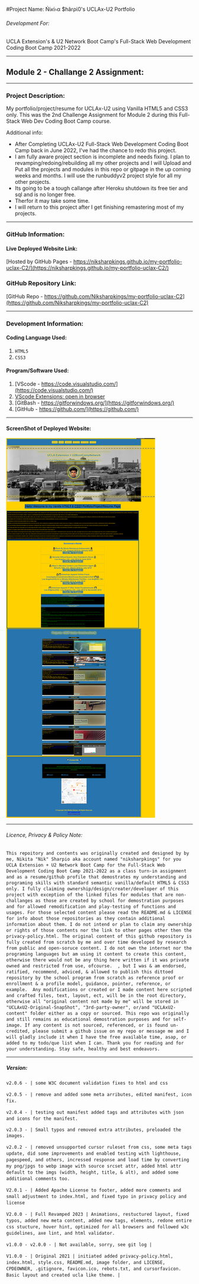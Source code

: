 #Project Name: Ńἱĸἱ৳α $hârρἱ0's UCLAx-U2 Portfolio

###### Development For:

UCLA Extension's & U2 Network Boot Camp's
Full-Stack Web Development Coding Boot Camp 2021-2022

---

## Module 2 - Challange 2 Assignment:

---

### Project Description:

My portfolio/project/resume for UCLAx-U2 using Vanilla HTML5 and CSS3 only.
This was the 2nd Challenge Assignment for Module 2 during this Full-Stack Web Dev Coding Boot Camp course.

Additional info:

- After Completing UCLAx-U2 Full-Stack Web Development Coding Boot Camp back in June 2022, I've had the chance to redo this project.
- I am fully aware project section is incomplete and needs fixing. I plan to revamping/redoing/rebuilding all my other projects and I will Upload and Put all the projects and modules in this repo or gitpage in the up coming weeks and months. I will use the runbuddyv2 project style for all my other projects.
- Its going to be a tough callange after Heroku shutdown its free tier and sql and is no longer free.
- Therfor it may take some time.
- I will return to this project after I get finishing remastering most of my projects.

---

### GitHub Information:

#### Live Deployed Website Link:

[Hosted by GitHub Pages - https://niksharpkings.github.io/my-portfolio-uclax-C2/](https://niksharpkings.github.io/my-portfolio-uclax-C2/)

### GitHub Repository Link:

[GitHub Repo - https://github.com/Niksharpkings/my-portfolio-uclax-C2](https://github.com/Niksharpkings/my-portfolio-uclax-C2)

---

### Development Information:

#### Coding Language Used:

1) `HTML5`
2) `CSS3`

#### Program/Software Used:

1) [VScode - https://code.visualstudio.com/](https://code.visualstudio.com/)
2) [VScode Extensions: open in browser](https://marketplace.visualstudio.com/items?itemName=techer.open-in-browser)
3) [GitBash - https://gitforwindows.org/](https://gitforwindows.org/)
4) [GitHub - https://github.com/](https://github.com/)

---

#### ScreenShot of Deployed Website:

![1676130578243](image/README/1676130578243.png)

---

###### Licence, Privacy & Policy Note:

```
This repoitory and contents was originally created and designed by by me, Nikita "Nik" Sharpio aka account named "niksharpkings" for you UCLA Extension + U2 Network Boot Camp for the Full-Stack Web Development Coding Boot Camp 2021-2022 as a class turn-in assignment and as a resume/github profile that demostrates my understanding and programing skills with standard semantic vanilla/default HTML5 & CSS3 only. I fully claiming ownership/design/creater/developer of this project with exception of the linked files for modules that are non-challanges as those are created by school for demostration purposes and for allowed remodification and play-testing of functions and usages. For those selected content please read the README.md & LICENSE for info about those repositories as they contain additional information about them. I do not intend or plan to claim any ownership or rights of those contents nor the link to other pages other then the privacy-policy.html. The original content of this github repository is fully created from scratch by me and over time developed by research from public and open-soruce content. I do not own the internet nor the programing languages but am using it content to create this content, otherwise there would not be any thing here written if it was private owned and restricted from use, ofcourse.  , but I was & am endorsed, ratified, recommend, adviced, & allowed to publish this dittoed repository by the school program from scratch as reference proof or enrollment & a profile model, guidance, pointer, reference, or example.  Any modifications or created or I made content here scripted and crafted files, text, layout, ect, will be in the root directory, otherwise all "original content not made by me" will be stored in "UCLAxU2-Original-SnapShot", "3rd-party-owner", or/and "UCLAxU2-content" folder either as a copy or sourced. This repo was originally and still remains as educational demostration purposes and for self-image. If any content is not sourced, referenced, or is found un-credited, please submit a github issue on my repo or message me and I will gladly include it when I have the free available time, asap, or added to my todo/que list when I can. Thank you for reading and for your understanding. Stay safe, healthy and best endeavors.
```

---

##### Version:

`v2.0.6 - | some W3C document validation fixes to html and css`

`v2.0.5 - | remove and added some meta arributes, edited manifest, icon fix.`

`v2.0.4 - | testing out manifest added tags and attributes with json and icons for the manifest.`

```
v2.0.3 - | Small typos and removed extra attributes, preloaded the images.
```

`v2.0.2 - | removed unsupported cursor ruleset from css, some meta tags update, did some improvements and enabled testing with lighthouse, pagespeed, and others, incressed response and load time by converting my png/jpgs to webp image with source srcset attr, added html attr default to the imgs (width, height, title, & alt), and added some additional comments too.`

`V2.0.1 - | Added Apache License to footer, added more comments and small adjustment to index.html, and fixed typo in privacy policy and license`

`V2.0.0 - | Full Revamped 2023 | Animations, restuctured layout, fixed typos, added new meta content, added new tags, elements, redone entire css stucture, hover hint, optimized for all browsers and followed w3c guidelines, axe lint, and html validator.`

`v1.0.0 - v2.0.0 - | Not available, sorry, see git log |`

`V1.0.0 - | Original 2021 | initiated added privacy-policy.html, index.html, style.css, README.md, image folder, and LICENSE, CPDEOWNER, .gitignore, favicon.ico, rebots.txt, and cursorfavicon. Basic layout and created ucla like theme. |`
